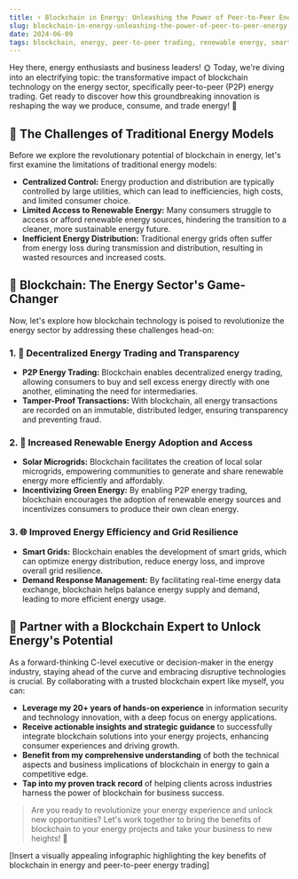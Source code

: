 ```yaml
---
title: ⚡ Blockchain in Energy: Unleashing the Power of Peer-to-Peer Energy Trading ⚡
slug: blockchain-in-energy-unleashing-the-power-of-peer-to-peer-energy-trading
date: 2024-06-09
tags: blockchain, energy, peer-to-peer trading, renewable energy, smart grids
---
```


Hey there, energy enthusiasts and business leaders! 🌞 Today, we're diving into an electrifying topic: the transformative impact of blockchain technology on the energy sector, specifically peer-to-peer (P2P) energy trading. Get ready to discover how this groundbreaking innovation is reshaping the way we produce, consume, and trade energy! 🚀

## 🤔 The Challenges of Traditional Energy Models

Before we explore the revolutionary potential of blockchain in energy, let's first examine the limitations of traditional energy models:

- **Centralized Control:** Energy production and distribution are typically controlled by large utilities, which can lead to inefficiencies, high costs, and limited consumer choice.
- **Limited Access to Renewable Energy:** Many consumers struggle to access or afford renewable energy sources, hindering the transition to a cleaner, more sustainable energy future.
- **Inefficient Energy Distribution:** Traditional energy grids often suffer from energy loss during transmission and distribution, resulting in wasted resources and increased costs.

## 🌟 Blockchain: The Energy Sector's Game-Changer

Now, let's explore how blockchain technology is poised to revolutionize the energy sector by addressing these challenges head-on:

### 1. 🔐 Decentralized Energy Trading and Transparency

- **P2P Energy Trading:** Blockchain enables decentralized energy trading, allowing consumers to buy and sell excess energy directly with one another, eliminating the need for intermediaries.
- **Tamper-Proof Transactions:** With blockchain, all energy transactions are recorded on an immutable, distributed ledger, ensuring transparency and preventing fraud.

### 2. 🌿 Increased Renewable Energy Adoption and Access

- **Solar Microgrids:** Blockchain facilitates the creation of local solar microgrids, empowering communities to generate and share renewable energy more efficiently and affordably.
- **Incentivizing Green Energy:** By enabling P2P energy trading, blockchain encourages the adoption of renewable energy sources and incentivizes consumers to produce their own clean energy.

### 3. 🌐 Improved Energy Efficiency and Grid Resilience

- **Smart Grids:** Blockchain enables the development of smart grids, which can optimize energy distribution, reduce energy loss, and improve overall grid resilience.
- **Demand Response Management:** By facilitating real-time energy data exchange, blockchain helps balance energy supply and demand, leading to more efficient energy usage.

## 🤝 Partner with a Blockchain Expert to Unlock Energy's Potential

As a forward-thinking C-level executive or decision-maker in the energy industry, staying ahead of the curve and embracing disruptive technologies is crucial. By collaborating with a trusted blockchain expert like myself, you can:

- **Leverage my 20+ years of hands-on experience** in information security and technology innovation, with a deep focus on energy applications.
- **Receive actionable insights and strategic guidance** to successfully integrate blockchain solutions into your energy projects, enhancing consumer experiences and driving growth.
- **Benefit from my comprehensive understanding** of both the technical aspects and business implications of blockchain in energy to gain a competitive edge.
- **Tap into my proven track record** of helping clients across industries harness the power of blockchain for business success.

> Are you ready to revolutionize your energy experience and unlock new opportunities? Let's work together to bring the benefits of blockchain to your energy projects and take your business to new heights! 🌟

[Insert a visually appealing infographic highlighting the key benefits of blockchain in energy and peer-to-peer energy trading]